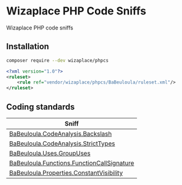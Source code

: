 # Wizaplace PHP Code Sniffs

Wizaplace PHP code sniffs

## Installation

```bash
composer require --dev wizaplace/phpcs
```

```xml
<?xml version="1.0"?>
<ruleset>
    <rule ref="vendor/wizaplace/phpcs/BaBeuloula/ruleset.xml"/>
</ruleset>
```

## Coding standards

| Sniff |
|-------|
| [BaBeuloula.CodeAnalysis.Backslash](https://github.com/babeuloula/phpcs/blob/master/BaBeuloula/Sniffs/CodeAnalysis/BackslashSniff.php) |
| [BaBeuloula.CodeAnalysis.StrictTypes](https://github.com/babeuloula/phpcs/blob/master/BaBeuloula/Sniffs/CodeAnalysis/StrictTypesSniff.php) |
| [BaBeuloula.Uses.GroupUses](https://github.com/babeuloula/phpcs/blob/master/BaBeuloula/Sniffs/Uses/GroupUsesSniff.php) |
| [BaBeuloula.Functions.FunctionCallSignature](https://github.com/babeuloula/phpcs/blob/master/BaBeuloula/Sniffs/Functions/FunctionCallSignatureSniff.php) |
| [BaBeuloula.Properties.ConstantVisibility](https://github.com/babeuloula/phpcs/blob/master/BaBeuloula/Sniffs/Properties/ConstantVisibilitySniff.php) |

